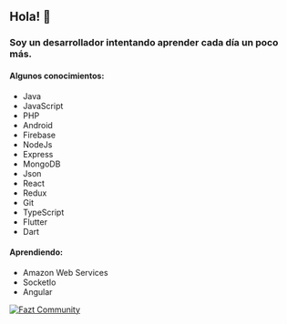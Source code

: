 ## Hola! 👋
### Soy un desarrollador intentando aprender cada día un poco más.
#### Algunos conocimientos:
* Java
* JavaScript
* PHP 
* Android
* Firebase
* NodeJs
* Express
* MongoDB
* Json
* React
* Redux
* Git
* TypeScript
* Flutter
* Dart

#### Aprendiendo:
* Amazon Web Services
* SocketIo
* Angular

[![Fazt Community](https://img.shields.io/badge/Fazt%20Community-GitHub-red)](https://github.com/faztcommunity)


<!--
**CejasClaudioA/CejasClaudioA** is a ✨ _special_ ✨ repository because its `README.md` (this file) appears on your GitHub profile.

Here are some ideas to get you started:

- 🔭 I’m currently working on ...
- 🌱 I’m currently learning ...
- 👯 I’m looking to collaborate on ...
- 🤔 I’m looking for help with ...
- 💬 Ask me about ...
- 📫 How to reach me: ...
- 😄 Pronouns: ...
- ⚡ Fun fact: ...
-->
